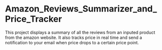 # Amazon_Reviews_Summarizer_and_Price_Tracker
This project displays a summary of all the reviews from an inputed product from the amazon website. It also tracks price in real time and send a notification to your email when price drops to a certain price point.
